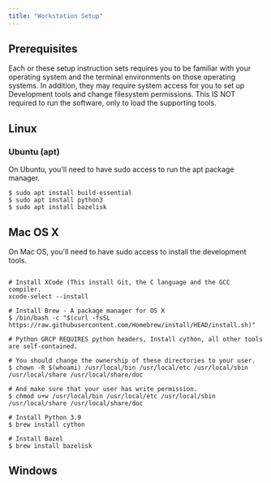 ```yaml
---
title: "Workstation Setup"
---
```


## Prerequisites

Each or these setup instruction sets requires you to be familiar with your operating system
and the terminal environments on those operating systems. In addition, they may require system
access for you to set up Development tools and change filesystem permissions. This IS NOT 
required to run the software, only to load the supporting tools.

## Linux 

### Ubuntu (apt)

On Ubuntu, you'll need to have sudo access to run the apt package manager.

```shell
$ sudo apt install build-essential
$ sudo apt install python3
$ sudo apt install bazelisk
```

## Mac OS X

On Mac OS, you'll need to have sudo access to install the development tools.

```shell

# Install XCode (This install Git, the C language and the GCC compiler.
xcode-select --install

# Install Brew - A package manager for OS X
$ /bin/bash -c "$(curl -fsSL https://raw.githubusercontent.com/Homebrew/install/HEAD/install.sh)"

# Python GRCP REQUIRES python headers, Install cython, all other tools are self-contained.

# You should change the ownership of these directories to your user.
$ chown -R $(whoami) /usr/local/bin /usr/local/etc /usr/local/sbin /usr/local/share /usr/local/share/doc

# And make sure that your user has write permission.
$ chmod u+w /usr/local/bin /usr/local/etc /usr/local/sbin /usr/local/share /usr/local/share/doc

# Install Python 3.9
$ brew install cython

# Install Bazel
$ brew install bazelisk
```

## Windows